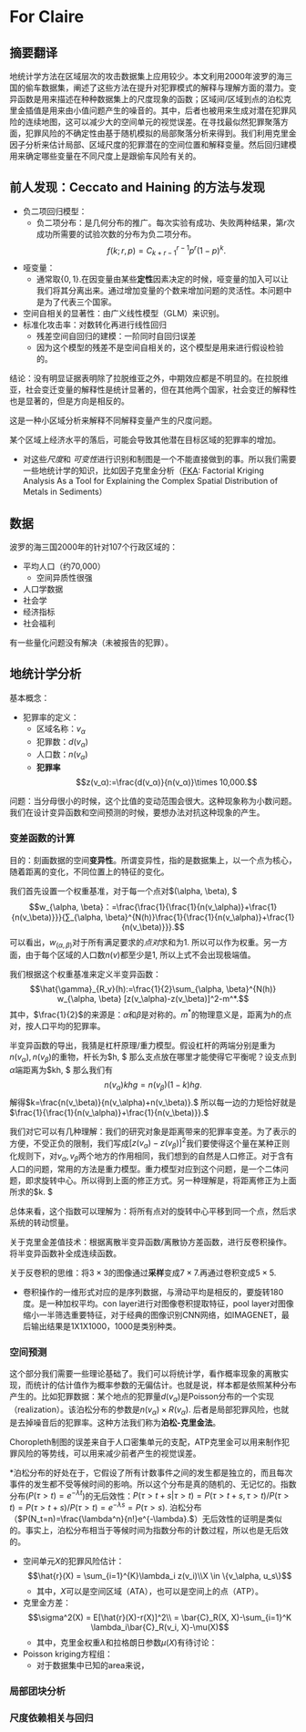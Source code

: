 # For Claire

## 摘要翻译

地统计学方法在区域层次的攻击数据集上应用较少。本文利用2000年波罗的海三国的偷车数据集，阐述了这些方法在提升对犯罪模式的解释与理解方面的潜力。变异函数是用来描述在种种数据集上的尺度现象的函数；区域间/区域到点的泊松克里金插值是用来由小值问题产生的噪音的。其中，后者也被用来生成对潜在犯罪风险的连续地图，这可以减少大的空间单元的视觉误差。在寻找最似然犯罪聚落方面，犯罪风险的不确定性由基于随机模拟的局部聚落分析来得到。我们利用克里金因子分析来估计局部、区域尺度的犯罪潜在的空间位置和解释变量。然后回归建模用来确定哪些变量在不同尺度上是跟偷车风险有关的。

## 前人发现：Ceccato and Haining 的方法与发现

- 负二项回归模型：
  - 负二项分布：是几何分布的推广。每次实验有成功、失败两种结果，第$r$次成功所需要的试验次数的分布为负二项分布。$$f(k;r, p) = C_{k+r-1}^{r-1}p^r(1-p)^k. $$
- 哑变量：
  - 通常取$\{0,1\}.$在因变量由某些**定性**因素决定的时候，哑变量的加入可以让我们将其分离出来。通过增加变量的个数来增加问题的灵活性。本问题中是为了代表三个国家。
- 空间自相关的显著性：由广义线性模型（GLM）来识别。
- 标准化攻击率：对数转化再进行线性回归
  - 残差空间自回归的建模：一阶同时自回归误差
  - 因为这个模型的残差不是空间自相关的，这个模型是用来进行假设检验的。

结论：没有明显证据表明除了拉脱维亚之外，中期效应都是不明显的。在拉脱维亚，社会变迁变量的解释性是统计显著的，但在其他两个国家，社会变迁的解释性也是显著的，但是方向是相反的。

这是一种小区域分析来解释不同解释变量产生的尺度问题。

某个区域上经济水平的落后，可能会导致其他潜在目标区域的犯罪率的增加。

- 对这些*尺度*和 *可变性*进行识别和制图是一个不能直接做到的事。所以我们需要一些地统计学的知识，比如因子克里金分析（[FKA](https://pubs.acs.org/doi/abs/10.1021/es9022305): Factorial Kriging Analysis As a Tool for Explaining the Complex Spatial Distribution of Metals in Sediments）

## 数据

波罗的海三国2000年的针对107个行政区域的：

- 平均人口（约70,000）
  - 空间异质性很强
- 人口学数据
- 社会学
- 经济指标
- 社会福利

有一些量化问题没有解决（未被报告的犯罪）。

## 地统计学分析

基本概念：

- 犯罪率的定义：
  - 区域名称：$v_α$
  - 犯罪数：$d(v_α)$
  - 人口数：$n(v_α)$
  - **犯罪率**$$z(v_α):=\frac{d(v_α)}{n(v_α)}\times 10,000.$$

问题：当分母很小的时候，这个比值的变动范围会很大。这种现象称为小数问题。我们在设计变异函数和空间预测的时候，要想办法对抗这种现象的产生。

### 变差函数的计算

目的：刻画数据的空间**变异性**。所谓变异性，指的是数据集上，以一个点为核心，随着距离的变化，不同位置上的特征的变化。

我们首先设置一个权重基准，对于每一个点对$(\alpha, \beta), $$$w_{\alpha, \beta}：=\frac{\frac{1}{\frac{1}{n(v_\alpha)}+\frac{1}{n(v_\beta)}}}{∑_{\alpha, \beta}^{N(h)}\frac{1}{\frac{1}{n(v_\alpha)}+\frac{1}{n(v_\beta)}}}.$$可以看出，$w_(\alpha, \beta)$对于所有满足要求的*点对*求和为$1.$ 所以可以作为权重。另一方面，由于每个区域的人口数$n(v)$都至少是$1,$ 所以上式不会出现极端值。

我们根据这个权重基准来定义半变异函数：$$\hat{\gamma}_{R_v}(h):=\frac{1}{2}\sum_{\alpha, \beta}^{N(h)} w_{\alpha, \beta} [z(v_\alpha)-z(v_\beta)]^2-m^*.$$ 其中，$\frac{1}{2}$的来源是：$\alpha$和$\beta$是对称的。$m^*$的物理意义是，距离为$h$的点对，按人口平均的犯罪率。

半变异函数的导出，我猜是杠杆原理/重力模型。假设杠杆的两端分别是重为$n(v_\alpha), n(v_\beta)$的重物，杆长为$h, $ 那么支点放在哪里才能使得它平衡呢？设支点到$\alpha$端距离为$kh, $ 那么我们有$$n(v_\alpha)khg = n(v_\beta)(1-k)hg.$$解得$k=\frac{n(v_\beta)}{n(v_\alpha)+n(v_\beta)}.$ 所以每一边的力矩恰好就是$\frac{1}{\frac{1}{n(v_\alpha)}+\frac{1}{n(v_\beta)}}.$

我们对它可以有几种理解：我们的研究对象是距离带来的犯罪率变差。为了表示的方便，不受正负的限制，我们写成$[z(v_\alpha)-z(v_\beta)]^2$我们要使得这个量在某种正则化规则下，对$v_\alpha, v_\beta$两个地方的作用相同，我们想到的自然是人口修正。对于含有人口的问题，常用的方法是重力模型。重力模型对应到这个问题，是一个二体问题，即求旋转中心。所以得到上面的修正方式。另一种理解是，将距离修正为上面所求的$k. $

总体来看，这个指数可以理解为：将所有点对的旋转中心平移到同一个点，然后求系统的转动惯量。

关于克里金差值技术：根据离散半变异函数/离散协方差函数，进行反卷积操作。将半变异函数补全成连续函数。

关于反卷积的思维：将$3×3$的图像通过**采样**变成$7\times7.$再通过卷积变成$5\times5.$

- 卷积操作的一维形式对应的是序列数据，与滑动平均是相反的，要旋转180度。是一种加权平均。con layer进行对图像卷积提取特征，pool layer对图像缩小一半筛选重要特征，对于经典的图像识别CNN网络，如IMAGENET，最后输出结果是1X1X1000，1000是类别种类。

### 空间预测

这个部分我们需要一些理论基础了。我们可以将统计学，看作概率现象的离散实现，而统计的估计值作为概率参数的无偏估计。也就是说，样本都是依照某种分布产生的。比如犯罪数据：某个地点的犯罪量$d(v_\alpha)$是Poisson分布的一个实现（realization）。该泊松分布的参数是$n(v_\alpha)\times R(v_\alpha).$ 后者是局部犯罪风险，也就是去掉噪音后的犯罪率。这种方法我们称为**泊松-克里金法**。

Choropleth制图的误差来自于人口密集单元的支配，ATP克里金可以用来制作犯罪风险的等势线，可以用来减少前者产生的视觉误差。

*泊松分布的好处在于，它假设了所有计数事件之间的发生都是独立的，而且每次事件的发生都不受等候时间的影响。所以这个分布是真的随机的、无记忆的。指数分布($P(\tau>t)= e^{-\lambda t}$)的无后效性：$P(\tau>t+s|\tau>t)=P(\tau>t+s, \tau>t)/P(\tau>t)=P(\tau>t+s)/P(\tau>t)=e^{-\lambda s}=P(\tau>s).$ 泊松分布（$P(N_t=n)=\frac{\lambda^n}{n!}e^{-\lambda}.$）无后效性的证明是类似的。事实上，泊松分布相当于等候时间为指数分布的计数过程，所以也是无后效的。

- 空间单元$X$的犯罪风险估计：$$\hat{r}(X) = \sum_{i=1}^{K}\lambda_i z(v_i)\\X \in \{v_\alpha, u_s\}$$
  - 其中，$X$可以是空间区域（ATA），也可以是空间上的点（ATP）。
- 克里金方差：$$\sigma^2(X) = E[\hat{r}(X)-r(X)]^2\\ = \bar{C}_R(X, X)-\sum_{i=1}^K \lambda_i\bar{C}_R(v_i, X)-\mu(X)$$
  - 其中，克里金权重$\lambda$和拉格朗日参数$\mu(X)$有待讨论：
- Poisson kriging方程组：
  - 对于数据集中已知的area来说，

### 局部团块分析

### 尺度依赖相关与回归